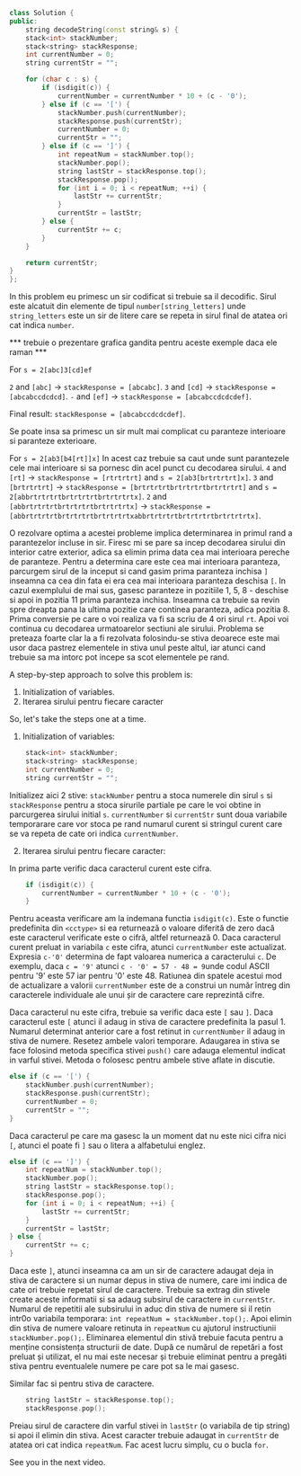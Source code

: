 ```cpp
class Solution {
public:
    string decodeString(const string& s) {
    stack<int> stackNumber;
    stack<string> stackResponse;
    int currentNumber = 0;
    string currentStr = "";

    for (char c : s) {
        if (isdigit(c)) {
            currentNumber = currentNumber * 10 + (c - '0');
        } else if (c == '[') {
            stackNumber.push(currentNumber);
            stackResponse.push(currentStr);
            currentNumber = 0;
            currentStr = "";
        } else if (c == ']') {
            int repeatNum = stackNumber.top();
            stackNumber.pop();
            string lastStr = stackResponse.top();
            stackResponse.pop();
            for (int i = 0; i < repeatNum; ++i) {
                lastStr += currentStr;
            }
            currentStr = lastStr;
        } else {
            currentStr += c;
        }
    }

    return currentStr;
}
};
```

In this problem eu primesc un sir codificat si trebuie sa il decodific.
Sirul este alcatuit din elemente de tipul `number[string_letters]` unde `string_letters` este un sir de litere care se repeta in sirul final de atatea ori cat indica `number`.

*** trebuie o prezentare grafica gandita pentru aceste exemple daca ele raman ***

For `s = 2[abc]3[cd]ef`

`2` and `[abc]` → `stackResponse = [abcabc]`.
`3` and `[cd]` → `stackResponse = [abcabccdcdcd]`.
`-` and `[ef]` → `stackResponse = [abcabccdcdcdef]`.

Final result: `stackResponse = [abcabccdcdcdef]`.

Se poate insa sa primesc un sir mult mai complicat cu paranteze interioare si paranteze exterioare.

For `s = 2[ab3[b4[rt]]x]`
In acest caz trebuie sa caut unde sunt parantezele cele mai interioare si sa pornesc din acel punct cu decodarea sirului.
`4` and `[rt]` → `stackResponse = [rtrtrtrt]` and `s = 2[ab3[brtrtrtrt]x]`.
`3` and `[brtrtrtrt]` → `stackResponse = [brtrtrtrtbrtrtrtrtbrtrtrtrt]` and `s = 2[abbrtrtrtrtbrtrtrtrtbrtrtrtrtx]`.
`2` and `[abbrtrtrtrtbrtrtrtrtbrtrtrtrtx]` → `stackResponse = [abbrtrtrtrtbrtrtrtrtbrtrtrtrtxabbrtrtrtrtbrtrtrtrtbrtrtrtrtx]`.

O rezolvare optima a acestei probleme implica determinarea in primul rand a parantezelor incluse in sir.
Firesc mi se pare sa incep decodarea sirului din interior catre exterior, adica sa elimin prima data cea mai interioara pereche de paranteze.
Pentru a determina care este cea mai interioara paranteza, parcurgem sirul de la inceput si cand gasim prima paranteza inchisa `]` inseamna ca cea din fata ei era cea mai interioara paranteza deschisa `[`.
In cazul exemplului de mai sus, gasesc paranteze in pozitiile 1, 5, 8 - deschise si apoi in pozitia 11 prima paranteza inchisa. Inseamna ca trebuie sa revin spre dreapta pana la ultima pozitie care continea paranteza, adica pozitia 8.
Prima conversie pe care o voi realiza va fi sa scriu de 4 ori sirul `rt`. Apoi voi continua cu decodarea urmatoarelor sectiuni ale sirului.
Problema se preteaza foarte clar la a fi rezolvata folosindu-se stiva deoarece este mai usor daca pastrez elementele in stiva unul peste altul, iar atunci cand trebuie sa ma intorc pot incepe sa scot elementele pe rand.








A step-by-step approach to solve this problem is:

1. Initialization of variables.
2. Iterarea sirului pentru fiecare caracter

So, let's take the steps one at a time.
1. Initialization of variables:

```cpp
    stack<int> stackNumber;
    stack<string> stackResponse;
    int currentNumber = 0;
    string currentStr = "";
```

Initializez aici 2 stive: `stackNumber` pentru a stoca numerele din sirul `s` si `stackResponse` pentru a stoca sirurile partiale pe care le voi obtine in parcurgerea sirului initial `s`.
`currentNumber` si `currentStr` sunt doua variabile temporarare care vor stoca pe rand numarul curent si stringul curent care se va repeta de cate ori indica `currentNumber`.


2. Iterarea sirului pentru fiecare caracter:

In prima parte verific daca caracterul curent este cifra.

```cpp
    if (isdigit(c)) {
        currentNumber = currentNumber * 10 + (c - '0');
    }
```

Pentru aceasta verificare am la indemana functia `isdigit(c)`.  Este o functie predefinita din `<cctype>` si ea returnează o valoare diferită de zero dacă este caracterul verificate este o cifră, altfel returnează 0.
Daca caracterul curent preluat in variabila `c` este cifra, atunci `currentNumber` este actualizat.
Expresia `c-'0'` determina de fapt valoarea numerica a caracterului `c`.
De exemplu, daca `c = '9'` atunci `c - '0' = 57 - 48 = 9`unde codul ASCII pentru '9' este 57 iar pentru '0' este 48.
Ratiunea din spatele acestui mod de actualizare a valorii `currentNumber` este de a construi un număr întreg din caracterele individuale ale unui șir de caractere care reprezintă cifre.

Daca caracterul nu este cifra, trebuie sa verific daca este `[` sau `]`.
Daca caracterul este `[` atunci il adaug in stiva de caractere predefinita la pasul 1.
Numarul determinat anterior care a fost retinut in `currentNumber` il adaug in stiva de numere.
Resetez ambele valori temporare.
Adaugarea in stiva se face folosind metoda specifica stivei `push()` care adauga elementul indicat in varful stivei.
Metoda o folosesc pentru ambele stive aflate in discutie.

```cpp
else if (c == '[') {
    stackNumber.push(currentNumber);
    stackResponse.push(currentStr);
    currentNumber = 0;
    currentStr = "";
} 
```
Daca caracterul pe care ma gasesc la un moment dat nu este nici cifra nici `[`, atunci el poate fi `]` sau o litera a alfabetului englez.

```cpp
else if (c == ']') {
    int repeatNum = stackNumber.top();
    stackNumber.pop();
    string lastStr = stackResponse.top();
    stackResponse.pop();
    for (int i = 0; i < repeatNum; ++i) {
        lastStr += currentStr;
    }
    currentStr = lastStr;
} else {
    currentStr += c;
}
```

Daca este `]`, atunci inseamna ca am un sir de caractere adaugat deja in stiva de caractere si un numar depus in stiva de numere, care imi indica de cate ori trebuie repetat sirul de caractere.
Trebuie sa extrag din stivele create aceste informatii si sa adaug subsirul de caractere in `currentStr`.
Numarul de repetitii ale subsirului in aduc din stiva de numere si il retin intr0o variabila temporara:
`int repeatNum = stackNumber.top();`.
Apoi elimin din stiva de numere valoare retinuta in `repeatNum` cu ajutorul instructiunii `stackNumber.pop();`.
Eliminarea elementul din stivă trebuie facuta pentru a menține consistența structurii de date. După ce numărul de repetări a fost preluat și utilizat, el nu mai este necesar și trebuie eliminat pentru a pregăti stiva pentru eventualele numere pe care pot sa le mai gasesc.

Similar fac si pentru stiva de caractere.
```cpp
    string lastStr = stackResponse.top();
    stackResponse.pop();
```

Preiau sirul de caractere din varful stivei in `lastStr` (o variabila de tip string) si apoi il elimin din stiva.
Acest caracter trebuie adaugat in `currentStr` de atatea ori cat indica `repeatNum`.
Fac acest lucru simplu, cu o bucla `for`.

See you in the next video.


